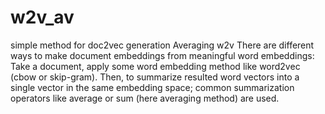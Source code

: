 # w2v_av
simple method for doc2vec generation
Averaging w2v
There are different ways to make document embeddings from meaningful word embeddings: 
Take a document, apply some word embedding method like word2vec (cbow or skip-gram). 
Then, to summarize resulted word vectors into a single vector in the same embedding space; common
summarization operators like average or sum (here averaging method) are used.
